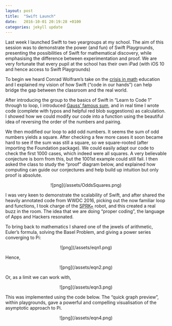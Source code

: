 ```yaml
---
layout: post
title:  "Swift Launch"
date:   2016-10-01 20:19:28 +0100
categories: jekyll update
---
```


Last week I launched Swift to two yeargroups at my school. The aim of this session was to demonstrate the power (and fun) of Swift Playgrounds, presenting the possibilities of Swift for mathematical discovery, while emphasising the difference between experimentation and proof. We are very fortunate that every pupil at the school has their own iPad (with iOS 10 and hence access to Swift Playgrounds)

To begin we heard Conrad Wolfram’s take on the [crisis in math](http://www.ted.com/talks/conrad_wolfram_teaching_kids_real_math_with_computers?language=en) education and I explained my vision of how Swift (“code in our hands”) can help bridge the gap between the classroom and the real world. 

After introducing the group to the basics of Swift in “Learn to Code  1” through to loop, I introduced [Gauss’ famous sum](https://goo.gl/PH40Iz), and in real time I wrote code (complete with typos and helpful red blob suggestions) as calculation. I showed how we could modify our code into a function using the beautiful idea of reversing the order of the numbers and pairing.

We then modified our loop to add odd numbers. It seems the sum of odd numbers yields a square. After checking a few more cases it soon became hard to see if the sum was still a square, so we square-rooted (after importing the Foundation package). We could easily adapt our code to check the first 1000 cases, which indeed were all squares. A very believable conjecture is born from this, but the 1001st example could still fail. I then asked the class to study the “proof” diagram below, and explained how computing can guide our conjectures and help build up intuition but only proof is absolute.

<div style="text-align:center" markdown="1">
![png](/assets/OddsSquares.png)
</div>

I was very keen to demonstrate the scalability of Swift, and after shared the heavily annotated code from WWDC 2016, picking out the now familiar loop and functions, I took charge of the [SPRK+](http://www.sphero.com/sprk-plus) robot, and this created a real buzz in the room. The idea that we are doing “proper coding”, the language of Apps and Hackers resonated.

To bring back to mathematics I shared one of the jewels of arithmetic, Euler’s formula, solving the Basel Problem, and giving a power series converging to Pi:

<div style="text-align:center" markdown="1">
![png](/assets/eqn1.png)
</div>

Hence,

<div style="text-align:center" markdown="1">
![png](/assets/eqn2.png)
</div>

Or, as a limit we can work with,

<div style="text-align:center" markdown="1">
![png](/assets/eqn3.png)
</div>

This was implemented using the code below. The “quick graph preview”, within playgrounds, gave a powerful and compelling visualisation of the asymptotic approach to Pi.

<div style="text-align:center" markdown="1">
![png](/assets/eqn4.png)
</div>
